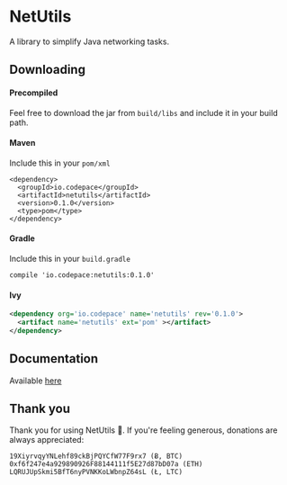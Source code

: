 # NetUtils
A library to simplify Java networking tasks.

## Downloading

#### Precompiled
Feel free to download the jar from `build/libs` and include it in your build path.

#### Maven
Include this in your `pom/xml`

```$xml
<dependency>
  <groupId>io.codepace</groupId>
  <artifactId>netutils</artifactId>
  <version>0.1.0</version>
  <type>pom</type>
</dependency>
```

#### Gradle
Include this in your `build.gradle`
```
compile 'io.codepace:netutils:0.1.0'
```

#### Ivy
```xml
<dependency org='io.codepace' name='netutils' rev='0.1.0'>
  <artifact name='netutils' ext='pom' ></artifact>
</dependency>
```

## Documentation
Available [here](codepace-hq.github.io/NetUtils)

## Thank you

Thank you for using NetUtils 👏.
If you're feeling generous, donations are always appreciated:

```
19XiyrvqyYNLehf89ckBjPQYCfW77F9rx7 (Ƀ, BTC)
0xf6f247e4a929890926F88144111f5E27d87bD07a (ETH)
LQRUJUpSkmi5BfT6nyPVNKKoLWbnpZ64sL (Ł, LTC)
```